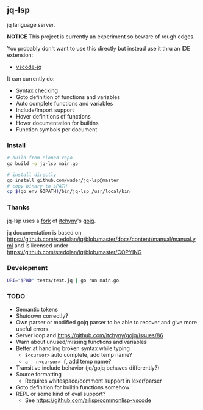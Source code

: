 ## jq-lsp

jq language server.

**NOTICE** This project is currently an experiment so beware of rough edges.

You probably don't want to use this directly but instead use it thru an IDE extension:

- [vscode-jq](https://github.com/wader/vscode-jq)

It can currently do:
- Syntax checking
- Goto definition of functions and variables
- Auto complete functions and variables
- Include/Import support
- Hover definitions of functions
- Hover documentation for builtins
- Function symbols per document

### Install

```sh
# build from cloned repo
go build -o jq-lsp main.go

# install directly
go install github.com/wader/jq-lsp@master
# copy binary to $PATH
cp $(go env GOPATH)/bin/jq-lsp /usr/local/bin
```

### Thanks

jq-lsp uses a [fork](https://github.com/wader/gojq/tree/jq-lsp) of
[itchyny](https://github.com/itchyny)'s [gojq](https://github.com/itchyny/gojq).

jq documentation is based on https://github.com/stedolan/jq/blob/master/docs/content/manual/manual.yml
and is licensed under https://github.com/stedolan/jq/blob/master/COPYING

### Development

```sh
URI="$PWD" tests/test.jq | go run main.go
```

### TODO

- Semantic tokens
- Shutdown correctly?
- Own parser or modified gojq parser to be able to recover and give more useful errors
- Server loop and https://github.com/itchyny/gojq/issues/86
- Warn about unused/missing functions and variables
- Better at handling broken syntax while typing
   - `$<cursor>` auto complete, add temp name?
   - `a | n<cursor> f`, add temp name?
- Transitive include behavior (jq/gojq behaves differently?)
- Source formatting
    - Requires whitespace/comment support in lexer/parser
- Goto definition for builtin functions somehow
- REPL or some kind of eval support?
    - See https://github.com/ailisp/commonlisp-vscode
